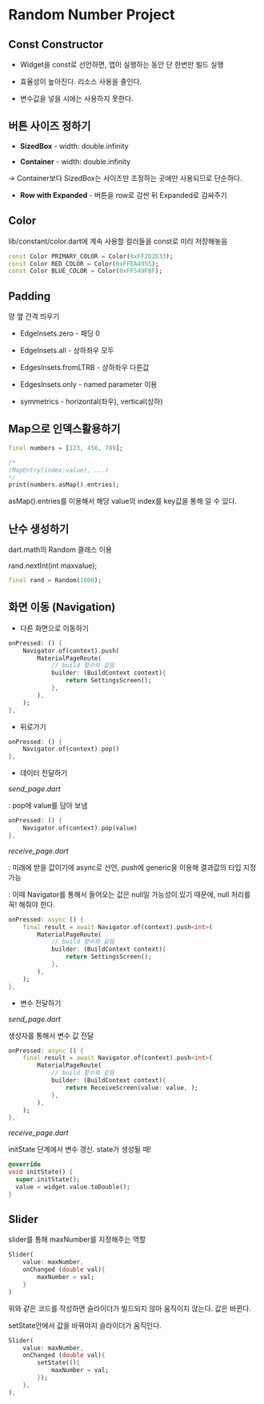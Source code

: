 # Random Number Project

## Const Constructor

* Widget을 const로 선언하면, 앱이 실행하는 동안 단 한번만 빌드 실행

* 효율성이 높아진다. 리소스 사용을 줄인다.

* 변수값을 넣을 시에는 사용하지 못한다.



## 버튼 사이즈 정하기

* **SizedBox** - width: double.infinity

* **Container** - width: double.infinity

-> Container보다 SizedBox는 사이즈만 조정하는 곳에만 사용되므로 단순하다.

* **Row with Expanded** - 버튼을 row로 감싼 뒤 Expanded로 감싸주기



## Color

lib/constant/color.dart에 계속 사용할 컬러들을  const로 미리 저장해놓음

```dart
const Color PRIMARY_COLOR = Color(0xFF2D2D33);
const Color RED_COLOR = Color(0xFFEA4955);
const Color BLUE_COLOR = Color(0xFF549FBF);
```



## Padding

양 옆 간격 띄우기

* EdgeInsets.zero - 패딩 0

* EdgeInsets.all - 상하좌우 모두

* EdgesInsets.fromLTRB - 상하좌우 다른값

* EdgesInsets.only - named parameter 이용

* symmetrics - horizontal(좌우), vertical(상하)





## Map으로 인덱스활용하기

```dart
final numbers = [123, 456, 789];

/*
(MapEntry(index:value), ...)
*/
print(numbers.asMap().entries);
```

asMap().entries를 이용해서 해당 value의 index를 key값을 통해 알 수 있다.





## 난수 생성하기

dart.math의 Random 클래스 이용

rand.nextInt(int maxvalue);

```dart
final rand = Random(1000);

```



## 화면 이동 (Navigation)

* 다른 화면으로 이동하기

```dart
onPressed: () {
    Navigator.of(context).push(
        MaterialPageRoute(
            // build 함수와 같음
            builder: (BuildContext context){
                return SettingsScreen();
            },
        ),
    );   
},
```

* 뒤로가기

```dart
onPressed: () {
    Navigator.of(context).pop() 
},
```

* 데이터 전달하기

*send_page.dart*

: pop에 value를 담아 보냄

```dart
onPressed: () {
    Navigator.of(context).pop(value) 
},
```

*receive_page.dart*

: 미래에 받을 값이기에 async로 선언, push에 generic을 이용해 결과값의 타입 지정 가능

: 이때 Navigator를 통해서 들어오는 값은 null일 가능성이 있기 때문에, null 처리를 꼭! 해줘야 한다.

```dart
onPressed: async () {
    final result = await Navigator.of(context).push<int>(
        MaterialPageRoute(
            // build 함수와 같음
            builder: (BuildContext context){
                return SettingsScreen();
            },
        ),
    );   
},
```



* 변수 전달하기

*send_page.dart*

생성자를 통해서 변수 값 전달

```dart
onPressed: async () {
    final result = await Navigator.of(context).push<int>(
        MaterialPageRoute(
            // build 함수와 같음
            builder: (BuildContext context){
                return ReceiveScreen(value: value, );
            },
        ),
    );   
},
```

*receive_page.dart*

initState 단계에서 변수 갱신. state가 생성될 때!

```dart
@override
void initState() {
  super.initState();
  value = widget.value.toDouble();
}
```



## Slider

slider를 통해 maxNumber를 지정해주는 역할

```dart
Slider(
    value: maxNumber,
    onChanged (double val){
        maxNumber = val;
    }
)
```

위와 같은 코드를 작성하면 슬라이더가 빌드되지 않아 움직이지 않는다. 값은 바뀐다.

setState안에서 값을 바꿔야지 슬라이더가 움직인다.

```dart
Slider(
    value: maxNumber,
    onChanged (double val){
        setState((){
            maxNumber = val;
        });
    },
),
```


